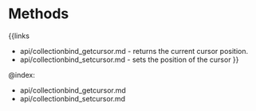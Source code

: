 
Methods
=======

{{links
- api/collectionbind_getcursor.md - returns the current cursor position.
- api/collectionbind_setcursor.md - sets the position of the cursor
}}

@index:
- api/collectionbind_getcursor.md
- api/collectionbind_setcursor.md


